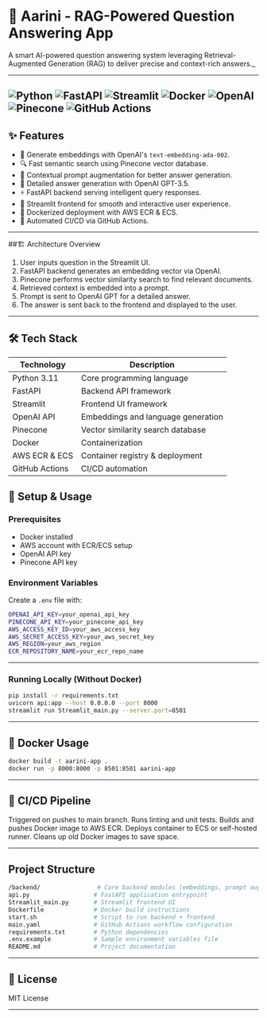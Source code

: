 # 🚀 Aarini - RAG-Powered Question Answering App

A smart AI-powered question answering system leveraging Retrieval-Augmented Generation (RAG) to deliver precise and context-rich answers._

---

![Python](https://img.shields.io/badge/Python-3.11-blue.svg)
![FastAPI](https://img.shields.io/badge/FastAPI-0.95-green.svg)
![Streamlit](https://img.shields.io/badge/Streamlit-1.24-orange.svg)
![Docker](https://img.shields.io/badge/Docker-blue.svg)
![OpenAI](https://img.shields.io/badge/OpenAI-API-purple.svg)
![Pinecone](https://img.shields.io/badge/Pinecone-VectorDB-yellow.svg)
![GitHub Actions](https://img.shields.io/badge/GitHub--Actions-blue.svg)
---

## ✨ Features

- 🧠 Generate embeddings with OpenAI's `text-embedding-ada-002`.
- 🔍 Fast semantic search using Pinecone vector database.
- 📝 Contextual prompt augmentation for better answer generation.
- 🤖 Detailed answer generation with OpenAI GPT-3.5.
- ⚡ FastAPI backend serving intelligent query responses.
- 🎨 Streamlit frontend for smooth and interactive user experience.
- 🐳 Dockerized deployment with AWS ECR & ECS.
- 🔄 Automated CI/CD via GitHub Actions.

---

##🏗️ Architecture Overview

1. User inputs question in the Streamlit UI.
2. FastAPI backend generates an embedding vector via OpenAI.
3. Pinecone performs vector similarity search to find relevant documents.
4. Retrieved context is embedded into a prompt.
5. Prompt is sent to OpenAI GPT for a detailed answer.
6. The answer is sent back to the frontend and displayed to the user.

---

## 🛠️ Tech Stack
| Technology      | Description                           |
|-----------------|-----------------------------------|
| Python 3.11     | Core programming language          |
| FastAPI         | Backend API framework              |
| Streamlit       | Frontend UI framework              |
| OpenAI API      | Embeddings and language generation |
| Pinecone        | Vector similarity search database  |
| Docker          | Containerization                   |
| AWS ECR & ECS   | Container registry & deployment    |
| GitHub Actions  | CI/CD automation                   |

## 🚀 Setup & Usage
### Prerequisites

- Docker installed  
- AWS account with ECR/ECS setup  
- OpenAI API key  
- Pinecone API key  

### Environment Variables

Create a `.env` file with:

```bash
OPENAI_API_KEY=your_openai_api_key
PINECONE_API_KEY=your_pinecone_api_key
AWS_ACCESS_KEY_ID=your_aws_access_key
AWS_SECRET_ACCESS_KEY=your_aws_secret_key
AWS_REGION=your_aws_region
ECR_REPOSITORY_NAME=your_ecr_repo_name
```
---

### Running Locally (Without Docker)

```bash
pip install -r requirements.txt
uvicorn api:app --host 0.0.0.0 --port 8000
streamlit run Streamlit_main.py --server.port=8501

```

---

## 🚀 Docker Usage

```bash
docker build -t aarini-app .
docker run -p 8000:8000 -p 8501:8501 aarini-app
```
---

## 🥪 CI/CD Pipeline

Triggered on pushes to main branch.
Runs linting and unit tests.
Builds and pushes Docker image to AWS ECR.
Deploys container to ECS or self-hosted runner.
Cleans up old Docker images to save space.

---

## Project Structure
```bash
/backend/                # Core backend modules (embeddings, prompt augmentation, data loading, etc.)
api.py                  # FastAPI application entrypoint
Streamlit_main.py       # Streamlit frontend UI
Dockerfile              # Docker build instructions
start.sh                # Script to run backend + frontend
main.yaml               # GitHub Actions workflow configuration
requirements.txt        # Python dependencies
.env.example            # Sample environment variables file
README.md               # Project documentation
```
---


## 📝 License

MIT License

---

